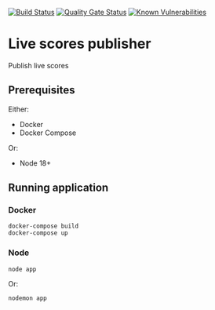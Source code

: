 [![Build Status](https://dev.azure.com/johnwatson484/John%20D%20Watson/_apis/build/status/Live%20Scores%20Publisher?branchName=main)](https://dev.azure.com/johnwatson484/John%20D%20Watson/_build/latest?definitionId=65&branchName=main)
[![Quality Gate Status](https://sonarcloud.io/api/project_badges/measure?project=johnwatson484_live-scores-publisher&metric=alert_status)](https://sonarcloud.io/summary/new_code?id=johnwatson484_live-scores-publisher)
[![Known Vulnerabilities](https://snyk.io/test/github/johnwatson484/live-scores-publisher/badge.svg)](https://snyk.io/test/github/johnwatson484/live-scores-publisher)

# Live scores publisher
Publish live scores

## Prerequisites

Either:
- Docker
- Docker Compose

Or:
- Node 18+

## Running application
### Docker
```
docker-compose build
docker-compose up
```

### Node
```
node app
```
Or:
```
nodemon app
```
